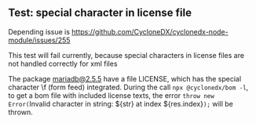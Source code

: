 ## Test: special character in license file

Depending issue is https://github.com/CycloneDX/cyclonedx-node-module/issues/255

This test will fail currently, because special characters in license files are not handled correctly for xml files

The package mariadb@2.5.5 have a file LICENSE, which has the special character \f (form feed) integrated.
During the call `npx @cyclonedx/bom -l`, to get a bom file with included license texts, 
the error `throw new Error(`Invalid character in string: ${str} at index ${res.index}`);` will be thrown.
